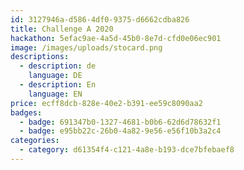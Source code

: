 ```yaml
---
id: 3127946a-d586-4df0-9375-d6662cdba826
title: Challenge A 2020
hackathon: 5efac9ae-4a5d-45b0-8e7d-cfd0e06ec901
image: /images/uploads/stocard.png
descriptions:
  - description: de
    language: DE
  - description: En
    language: EN
price: ecff8dcb-828e-40e2-b391-ee59c8090aa2
badges:
  - badge: 691347b0-1327-4681-b0b6-62d6d78632f1
  - badge: e95bb22c-26b0-4a82-9e56-e56f10b3a2c4
categories:
  - category: d61354f4-c121-4a8e-b193-dce7bfebaef8
---
```


